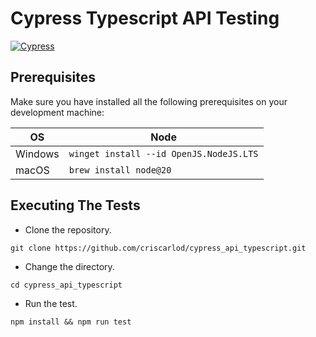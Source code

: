 # Cypress Typescript API Testing

[![Cypress](https://img.shields.io/npm/v/cypress?color=33ff99&label=cypress&logo=cypress&logoColor=33ff99&style=for-the-badge)](https://www.cypress.io)

## Prerequisites

Make sure you have installed all the following prerequisites on your development machine:

| OS      | Node                                    |
| ------- | --------------------------------------- |
| Windows | `winget install --id OpenJS.NodeJS.LTS` |
| macOS   | `brew install node@20`                  |

## Executing The Tests

- Clone the repository.

```shell
git clone https://github.com/criscarlod/cypress_api_typescript.git
```

- Change the directory.

```shell
cd cypress_api_typescript
```

- Run the test.

```shell
npm install && npm run test
```
